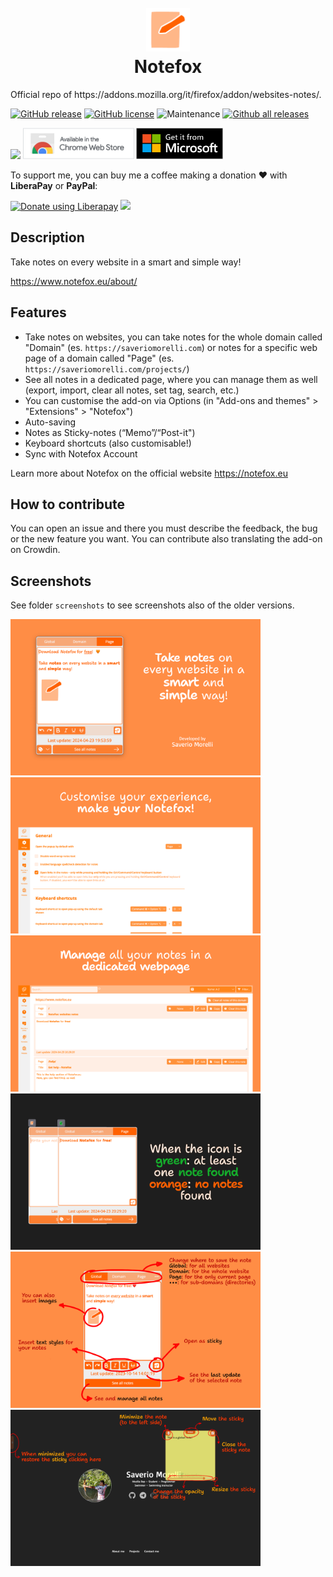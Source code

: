 <h1 align="center">
    <br>
    <img width="70" src="img/icon.svg" alt="Notefox icon" />
    <br>
    Notefox
    <br>
</h1>
Official repo of https://addons.mozilla.org/it/firefox/addon/websites-notes/.

[![GitHub release](https://img.shields.io/github/release/Sav22999/websites-notes.svg)](https://github.com/Sav22999/websites-notes/releases/) [![GitHub license](https://img.shields.io/github/license/Sav22999/websites-notes.svg)](https://github.com/Sav22999/websites-notes/blob/master/LICENSE) ![Maintenance](https://img.shields.io/badge/Maintained%3F-yes-green.svg) [![Github all releases](https://img.shields.io/github/downloads/Sav22999/websites-notes/total.svg)](https://GitHub.com/Sav22999/websites-notes/releases/)

[<img src="img/firefoxAddons.png" height="50px">](https://addons.mozilla.org/it/firefox/addon/websites-notes/)
[<img src="img/chromeAddons.png" height="50px">](https://chromewebstore.google.com/detail/agcdffobijddcccbfnhfjmaohnljefpm)
[<img src="img/microsoftAddons.png" height="50px">](https://microsoftedge.microsoft.com/addons/detail/lkahmkadpaibphpoiofpdinacjffddda)

To support me, you can buy me a coffee making a donation ❤️ with **LiberaPay** or **PayPal**:

<a href="https://liberapay.com/Sav22999/donate"><img alt="Donate using Liberapay" src="https://liberapay.com/assets/widgets/donate.svg"></a> [<img src="img/paypal.svg" width="160px"></img>](https://paypal.me/saveriomorelli)

## Description

Take notes on every website in a smart and simple way!

https://www.notefox.eu/about/

## Features

- Take notes on websites, you can take notes for the whole domain called "Domain" (es. `https://saveriomorelli.com`) or notes for a specific web page of a domain called "Page" (es. `https://saveriomorelli.com/projects/`)
- See all notes in a dedicated page, where you can manage them as well (export, import, clear all notes, set tag, search, etc.)
- You can customise the add-on via Options (in "Add-ons and themes" > "Extensions" > "Notefox")
- Auto-saving
- Notes as Sticky-notes (“Memo”/“Post-it")
- Keyboard shortcuts (also customisable!)
- Sync with Notefox Account

Learn more about Notefox on the official website <a href="https://notefox.eu">https://notefox.eu</a>

## How to contribute

You can open an issue and there you must describe the feedback, the bug or the new feature you want.
You can contribute also translating the add-on on Crowdin.

## Screenshots

See folder <code>screenshots</code> to see screenshots also of the older versions.

<img src="screenshots/4.0/1.png" width="400px"></img><img src="screenshots/4.0/2.png" width="400px"></img><img src="screenshots/4.0/3.png" width="400px"></img><img src="screenshots/4.0/4.png" width="400px"></img>
<img src="screenshots/4.0/tutorial1.png" width="400px"></img><img src="screenshots/4.0/tutorial2.png" width="400px"></img>
